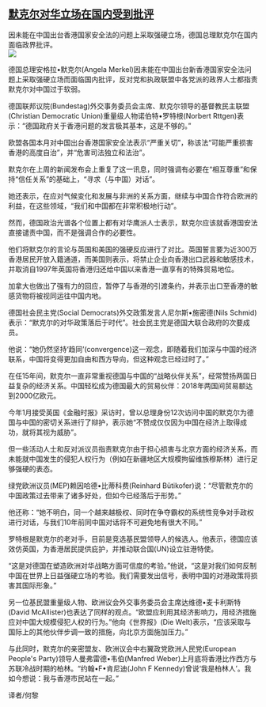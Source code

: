 <!--1594155147000-->
[默克尔对华立场在国内受到批评](https://cn.ft.com/story/001088444?full=y)
------

<div></div><div class="story-lead">因未能在中国出台香港国家安全法的问题上采取强硬立场，德国总理默克尔在国内面临政界批评。</div><div class=" story-image image"><img src="https://thumbor.ftacademy.cn/unsafe/1340x754/https://thumbor.ftacademy.cn/unsafe/picture/3/000097013_piclink.jpg"></div><div class="story-body"><div id="story-body-container"><p>德国总理安格拉•默克尔(Angela Merkel)因未能在中国出台新香港国家安全法问题上采取强硬立场而面临国内批评，反对党和执政联盟中各党派的政界人士都指责默克尔对中国过于软弱。</p><p>德国联邦议院(Bundestag)外交事务委员会主席、默克尔领导的基督教民主联盟(Christian Democratic Union)重量级人物诺伯特•罗特根(Norbert Rttgen)表示：“德国政府关于香港问题的发言极其基本，这是不够的。”</p><p>欧盟各国本月对中国出台香港国家安全法表示“严重关切”，称该法“可能严重损害香港的高度自治”，并“危害司法独立和法治”。</p><p>默克尔在上周的新闻发布会上重复了这一讯息，同时强调有必要在“相互尊重”和保持“信任关系”的基础上，“寻求（与中国）对话”。</p><div  data-o-ads-name="mpu-middle1" class="o-ads in-article-advert" data-o-ads-formats-default="false"  data-o-ads-formats-small="FtcMobileMpu"  data-o-ads-formats-medium="FtcMpu" data-o-ads-formats-large="FtcMpu" data-o-ads-formats-extra="FtcMpu" data-o-ads-targeting="cnpos=middle1;" data-cy='[{"devices":["PC","iPhoneWeb","AndroidWeb","iPhoneApp","AndroidApp"],"pattern":"MPU","position":"Middle1","container":"mpuInStory"}]'></div><p>她还表示，在应对气候变化和发展与非洲的关系方面，继续与中国合作符合欧洲的利益，在这些领域，“我们和中国都在非常积极地行动”。</p><p>然而，德国政治光谱各个位置上都有对华鹰派人士表示，默克尔应该就香港国安法直接谴责中国，而不是强调合作的必要性。</p><p>他们将默克尔的言论与英国和美国的强硬反应进行了对比。英国誓言要为近300万香港居民开放入籍通道，而美国则表示，将禁止企业向香港出口武器和敏感技术，并取消自1997年英国将香港归还给中国以来香港一直享有的特殊贸易地位。</p><p>加拿大也做出了强有力的回应，暂停了与香港的引渡条约，并表示出口至香港的敏感货物将被视同运往中国内地。</p><p>德国社会民主党(Social Democrats)外交政策发言人尼尔斯•施密德(Nils Schmid)表示：“默克尔的对华政策落后于时代”。社会民主党是德国大联合政府的次要成员。</p><p>他说：“她仍然坚持‘趋同’(convergence)这一观念，即随着我们加深与中国的经济联系，中国将变得更加自由和西方导向，但这种观念已经过时了。”</p><div data-o-ads-name="mpu-middle2" class="o-ads in-article-advert" data-o-ads-formats-default="false"  data-o-ads-formats-small="FtcMobileMpu"  data-o-ads-formats-medium="false" data-o-ads-formats-large="false" data-o-ads-formats-extra="false" data-o-ads-targeting="cnpos=middle2;" data-cy='[{"devices":["iPhoneWeb","AndroidWeb","iPhoneApp","AndroidApp"],"pattern":"MPU","position":"Middle2","container":"mpuInStory"}]'></div><p>在任15年间，默克尔一直非常重视德国与中国的“战略伙伴关系”，经常赞扬两国日益复杂的经济关系。中国轻松成为德国最大的贸易伙伴：2018年两国间贸易额达到2000亿欧元。</p><p>今年1月接受英国《金融时报》采访时，曾以总理身份12次访问中国的默克尔为德国与中国的密切关系进行了辩护，表示她“不赞成仅仅因为中国在经济上取得成功，就将其视为威胁”。</p><p>但一些活动人士和反对派议员指责默克尔由于担心损害与北京方面的经济关系，而未能就中国发生的侵犯人权行为（例如在新疆地区大规模拘留维族穆斯林）进行足够强硬的表态。</p><p>绿党欧洲议员(MEP)赖因哈德•比蒂科费(Reinhard Bütikofer)说：“尽管默克尔的中国政策过去带来了诸多好处，但如今已经落后于形势。”</p><p>他还称：“她不明白，同一个越来越极权、同时在争夺霸权的系统性竞争对手政权进行对话，与我们10年前同中国对话将不可避免地有很大不同。”</p><div data-o-ads-name="mpu-middle3" class="o-ads in-article-advert" data-o-ads-formats-default="false"  data-o-ads-formats-small="FtcMobileMpu"  data-o-ads-formats-medium="false" data-o-ads-formats-large="false" data-o-ads-formats-extra="false" data-o-ads-targeting="cnpos=middle3;" data-cy='[{"devices":["iPhoneWeb","AndroidWeb","iPhoneApp","AndroidApp"],"pattern":"MPU","position":"Middle3","container":"mpuInStory"}]'></div><p>罗特根是默克尔的老对手，目前是竞选基民盟领导人的候选人。他表示，德国应该效仿英国，为香港居民提供庇护，并推动联合国(UN)设立驻港特使。</p><p>“这是对德国在塑造欧洲对华战略方面可信度的考验。”他说，“这是对我们如何反制中国在世界上日益强硬立场的考验。我们需要发出信号，表明中国的对港政策将损害其国际形象。”</p><p>另一位基民盟重量级人物、欧洲议会外交事务委员会主席达维德•麦卡利斯特(David McAllister)也表达了同样的观点。“欧盟应利用其经济影响力，用经济措施应对中国大规模侵犯人权的行为。”他向《世界报》(Die Welt)表示，“应该采取与国际上的其他伙伴步调一致的措施，向北京方面施加压力。”</p><p>与此同时，默克尔的亲密盟友、欧洲议会中右翼政党欧洲人民党(European People's Party)领导人曼弗雷德•韦伯(Manfred Weber)上月底将香港比作西方与苏联冷战时期的柏林。“约翰•F•肯尼迪(John F Kennedy)曾说‘我是柏林人’。我如今想说：我与香港市民站在一起。”</p><p>译者/何黎</p></div><div class="clearfloat"></div></div>
